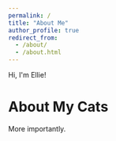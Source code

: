 ```yaml
---
permalink: /
title: "About Me"
author_profile: true
redirect_from: 
  - /about/
  - /about.html
---
```


Hi, I'm Ellie!

# About My Cats
More importantly.